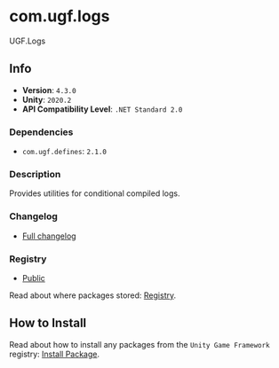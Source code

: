 # com.ugf.logs

UGF.Logs

## Info

- **Version**: `4.3.0`
- **Unity**: `2020.2`
- **API Compatibility Level**: `.NET Standard 2.0`

### Dependencies

- `com.ugf.defines`: `2.1.0`


### Description

Provides utilities for conditional compiled logs.

### Changelog

- [Full changelog](changelog.md)

### Registry

- [Public](https://bintray.com/unity-game-framework/public)

Read about where packages stored: [Registry](https://github.com/unity-game-framework/organization/blob/master/docs/registry.md).

## How to Install

Read about how to install any packages from the `Unity Game Framework` registry: [Install Package](https://github.com/unity-game-framework/organization/blob/master/docs/install-packages.md).
